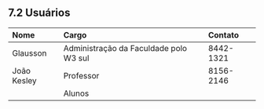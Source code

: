 ## 7.2 Usuários

| **Nome** | **Cargo** | **Contato** |
| :--- | :--- | :--- |
| Glausson | Administração da Faculdade polo W3 sul | 8442-1321 |
| João Kesley | Professor | 8156-2146 |
|  | Alunos |  |

## 



